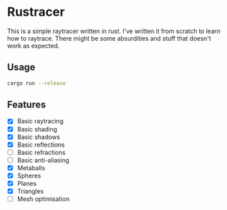 # Rustracer

This is a simple raytracer written in rust.
I've written it from scratch to learn how to raytrace. There might be some absurdities and stuff that doesn't work as expected.

## Usage

```bash
cargo run --release
```

## Features

- [x] Basic raytracing
- [x] Basic shading
- [x] Basic shadows
- [x] Basic reflections
- [ ] Basic refractions
- [ ] Basic anti-aliasing
- [x] Metaballs
- [x] Spheres
- [x] Planes
- [x] Triangles
- [ ] Mesh optimisation